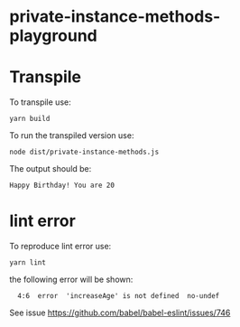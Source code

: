 # private-instance-methods-playground

# Transpile

To transpile use: 

`yarn build`

To run the transpiled version use: 

`node dist/private-instance-methods.js` 

The output should be: 

`Happy Birthday! You are 20`

# lint error

To reproduce lint error use:

`yarn lint`

the following error will be shown: 

`  4:6  error  'increaseAge' is not defined  no-undef`

See issue https://github.com/babel/babel-eslint/issues/746
